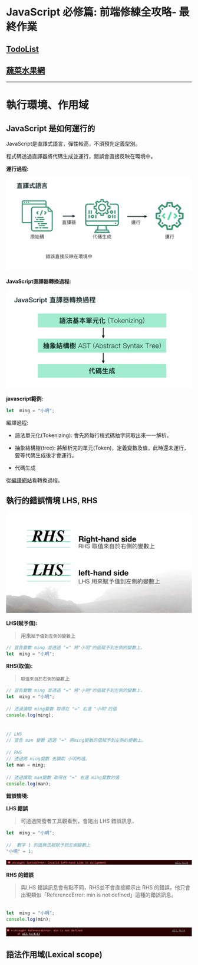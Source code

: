 # JavaScript 必修篇:  前端修練全攻略- 最終作業

## [TodoList](https://jimmyfang-ai.github.io/js-todoList/todoList/)



## [蔬菜水果網](https://jimmyfang-ai.github.io/js-todoList/vegeList/)

----


# 執行環境、作用域

## JavaScript 是如何運行的
 
 JavaScript是直譯式語言，彈性較高，不須預先定義型別。

 程式碼透過直譯器將代碼生成並運行，錯誤會直接反映在環境中。

**運行過程:**

![](JS%20直譯式語言.jpg)

**JavaScript直譯器轉換過程:**

![](a.jpg)

**javascript範例:**
```javascript
let  ming = "小明"; 
```
編譯過程:

  - 語法單元化(Tokenizing):
    會先將每行程式碼抽字詞取出來一一解析。
   
  - 抽象結構樹(tree):
    將解析完的單元(Token)，定義變數及值，此時還未運行，要等代碼生成後才會運行。

  - 代碼生成

從[編譯網站](https://esprima.org/demo/parse.html#)看轉換過程。


## 執行的錯誤情境 LHS, RHS

![](螢幕擷取畫面%202022-04-01%20154218.jpg)

**LHS(賦予值):**
> 用來`賦予值到左側的變數`上

```javascript
// 宣告變數 ming 並透過 "=" 將"小明"的值賦予到左側的變數上。
let  ming = "小明"; 
```

**RHS(取值):**
>`取值來自於右側的變數`上

```javascript
// 宣告變數 ming 並透過 "=" 將"小明"的值賦予到左側的變數上。
let  ming = "小明"; 

// 透過讀取 ming變數 取得在 "=" 右邊 "小明"的值
console.log(ming);


// LHS
// 宣告 man 變數 透過 "=" 將ming變數的值賦予到左側的變數上。

// RHS
// 透過將 ming變數 去讀取 小明的值。
let man = ming;

// 透過讀取 man變數 取得在 "=" 右邊 ming變數的值
console.log(man);
```
     
**錯誤情境:**

**LHS 錯誤**
>可透過開發者工具觀看到，會跑出 LHS 錯誤訊息，
```javascript
let  ming = "小明"; 

//  數字 1 的值無法被賦予到左側變數上
"小明" = 1;
```
![](螢幕擷取畫面%202022-04-01%20162032.jpg)


**RHS 的錯誤**
> 與LHS 錯誤訊息會有點不同，RHS並不會直接顯示出 RHS 的錯誤，他只會出現類似「ReferenceError: min is not defined」這種的錯誤訊息。
```javascript

let  ming = "小明"; 
console.log(min);
```
![](螢幕擷取畫面%202022-04-01%20162744.jpg)







## 語法作用域(Lexical scope)